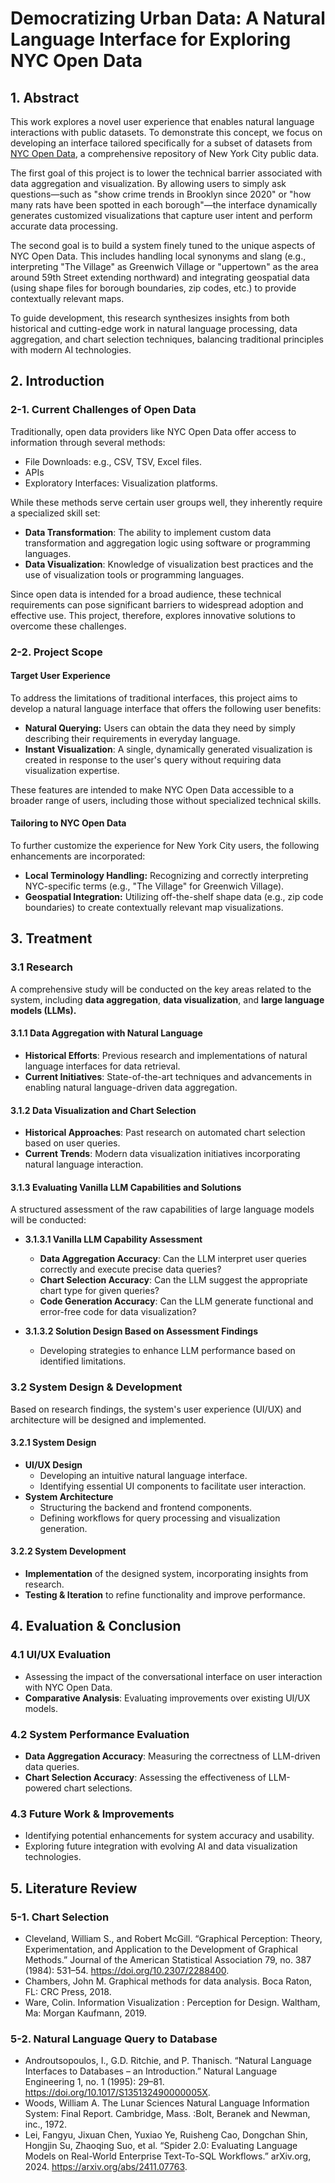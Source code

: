 # Democratizing Urban Data: A Natural Language Interface for Exploring NYC Open Data

## 1. Abstract
This work explores a novel user experience that enables natural language interactions with public datasets. To demonstrate this concept, we focus on developing an interface tailored specifically for a subset of datasets from [NYC Open Data](https://opendata.cityofnewyork.us/), a comprehensive repository of New York City public data.

The first goal of this project is to lower the technical barrier associated with data aggregation and visualization. By allowing users to simply ask questions—such as "show crime trends in Brooklyn since 2020" or "how many rats have been spotted in each borough"—the interface dynamically generates customized visualizations that capture user intent and perform accurate data processing.

The second goal is to build a system finely tuned to the unique aspects of NYC Open Data. This includes handling local synonyms and slang (e.g., interpreting "The Village" as Greenwich Village or "uppertown" as the area around 59th Street extending northward) and integrating geospatial data (using shape files for borough boundaries, zip codes, etc.) to provide contextually relevant maps.

To guide development, this research synthesizes insights from both historical and cutting-edge work in natural language processing, data aggregation, and chart selection techniques, balancing traditional principles with modern AI technologies.

## 2. Introduction

### 2-1. Current Challenges of Open Data
Traditionally, open data providers like NYC Open Data offer access to information through several methods:

- File Downloads: e.g., CSV, TSV, Excel files.
- APIs
- Exploratory Interfaces: Visualization platforms.

While these methods serve certain user groups well, they inherently require a specialized skill set:

- **Data Transformation**: The ability to implement custom data transformation and aggregation logic using software or programming languages.
- **Data Visualization**: Knowledge of visualization best practices and the use of visualization tools or programming languages.

Since open data is intended for a broad audience, these technical requirements can pose significant barriers to widespread adoption and effective use. This project, therefore, explores innovative solutions to overcome these challenges.

### 2-2. Project Scope

#### Target User Experience
To address the limitations of traditional interfaces, this project aims to develop a natural language interface that offers the following user benefits:
- **Natural Querying:** Users can obtain the data they need by simply describing their requirements in everyday language.
- **Instant Visualization**: A single, dynamically generated visualization is created in response to the user's query without requiring data visualization expertise.

These features are intended to make NYC Open Data accessible to a broader range of users, including those without specialized technical skills.

#### Tailoring to NYC Open Data

To further customize the experience for New York City users, the following enhancements are incorporated:
- **Local Terminology Handling:** Recognizing and correctly interpreting NYC-specific terms (e.g., "The Village" for Greenwich Village).
- **Geospatial Integration:** Utilizing off-the-shelf shape data (e.g., zip code boundaries) to create contextually relevant map visualizations.

## 3. Treatment

### 3.1 Research
A comprehensive study will be conducted on the key areas related to the system, including **data aggregation**, **data visualization**, and **large language models (LLMs).**

#### 3.1.1 Data Aggregation with Natural Language
- **Historical Efforts**: Previous research and implementations of natural language interfaces for data retrieval.
- **Current Initiatives**: State-of-the-art techniques and advancements in enabling natural language-driven data aggregation.

#### 3.1.2 Data Visualization and Chart Selection
- **Historical Approaches**: Past research on automated chart selection based on user queries.
- **Current Trends**: Modern data visualization initiatives incorporating natural language interaction.

#### 3.1.3 Evaluating Vanilla LLM Capabilities and Solutions
A structured assessment of the raw capabilities of large language models will be conducted:

- **3.1.3.1 Vanilla LLM Capability Assessment**
    - **Data Aggregation Accuracy**: Can the LLM interpret user queries correctly and execute precise data queries?  
    - **Chart Selection Accuracy**: Can the LLM suggest the appropriate chart type for given queries?  
    - **Code Generation Accuracy**: Can the LLM generate functional and error-free code for data visualization?  

- **3.1.3.2 Solution Design Based on Assessment Findings**
    - Developing strategies to enhance LLM performance based on identified limitations.


### 3.2 System Design & Development
Based on research findings, the system's user experience (UI/UX) and architecture will be designed and implemented.

#### 3.2.1 System Design
- **UI/UX Design**
    - Developing an intuitive natural language interface.
    - Identifying essential UI components to facilitate user interaction.
- **System Architecture**
    - Structuring the backend and frontend components.
    - Defining workflows for query processing and visualization generation.

#### 3.2.2 System Development
- **Implementation** of the designed system, incorporating insights from research.
- **Testing & Iteration** to refine functionality and improve performance.


## 4. Evaluation & Conclusion

### 4.1 UI/UX Evaluation
- Assessing the impact of the conversational interface on user interaction with NYC Open Data.
- **Comparative Analysis**: Evaluating improvements over existing UI/UX models.

### 4.2 System Performance Evaluation
- **Data Aggregation Accuracy**: Measuring the correctness of LLM-driven data queries.
- **Chart Selection Accuracy**: Assessing the effectiveness of LLM-powered chart selections.

### 4.3 Future Work & Improvements
- Identifying potential enhancements for system accuracy and usability.
- Exploring future integration with evolving AI and data visualization technologies.


## 5. Literature Review
### 5-1. Chart Selection
- Cleveland, William S., and Robert McGill. “Graphical Perception: Theory, Experimentation, and Application to the Development of Graphical Methods.” Journal of the American Statistical Association 79, no. 387 (1984): 531–54. https://doi.org/10.2307/2288400.
- Chambers, John M. Graphical methods for data analysis. Boca Raton, FL: CRC Press, 2018. 
- Ware, Colin. Information Visualization : Perception for Design. Waltham, Ma: Morgan Kaufmann, 2019.

### 5-2. Natural Language Query to Database
- Androutsopoulos, I., G.D. Ritchie, and P. Thanisch. “Natural Language Interfaces to Databases – an Introduction.” Natural Language Engineering 1, no. 1 (1995): 29–81. https://doi.org/10.1017/S135132490000005X.
- Woods, William A. The Lunar Sciences Natural Language Information System: Final Report. Cambridge, Mass. :Bolt, Beranek and Newman, inc., 1972.
- Lei, Fangyu, Jixuan Chen, Yuxiao Ye, Ruisheng Cao, Dongchan Shin, Hongjin Su, Zhaoqing Suo, et al. “Spider 2.0: Evaluating Language Models on Real-World Enterprise Text-To-SQL Workflows.” arXiv.org, 2024. https://arxiv.org/abs/2411.07763.
